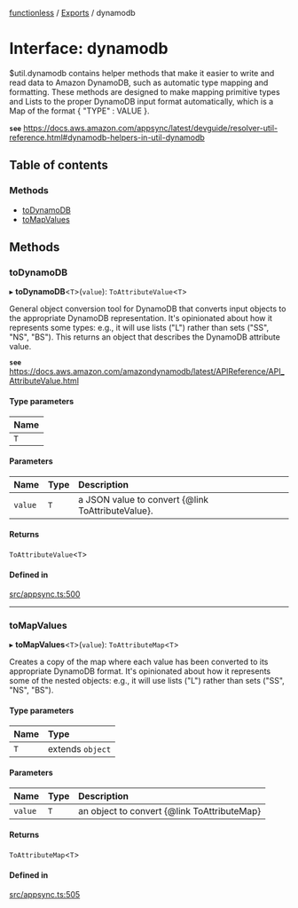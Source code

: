 [functionless](../README.md) / [Exports](../modules.md) / dynamodb

# Interface: dynamodb

$util.dynamodb contains helper methods that make it easier to write and read data to Amazon DynamoDB, such as automatic type mapping and formatting. These methods are designed to make mapping primitive types and Lists to the proper DynamoDB input format automatically, which is a Map of the format { "TYPE" : VALUE }.

**`see`** https://docs.aws.amazon.com/appsync/latest/devguide/resolver-util-reference.html#dynamodb-helpers-in-util-dynamodb

## Table of contents

### Methods

- [toDynamoDB](dynamodb.md#todynamodb)
- [toMapValues](dynamodb.md#tomapvalues)

## Methods

### toDynamoDB

▸ **toDynamoDB**<`T`\>(`value`): `ToAttributeValue`<`T`\>

General object conversion tool for DynamoDB that converts input objects to the appropriate DynamoDB representation. It's opinionated about how it represents some types: e.g., it will use lists ("L") rather than sets ("SS", "NS", "BS"). This returns an object that describes the DynamoDB attribute value.

**`see`** https://docs.aws.amazon.com/amazondynamodb/latest/APIReference/API_AttributeValue.html

#### Type parameters

| Name |
| :------ |
| `T` |

#### Parameters

| Name | Type | Description |
| :------ | :------ | :------ |
| `value` | `T` | a JSON value to convert {@link ToAttributeValue}. |

#### Returns

`ToAttributeValue`<`T`\>

#### Defined in

[src/appsync.ts:500](https://github.com/sam-goodwin/functionless/blob/6691871/src/appsync.ts#L500)

___

### toMapValues

▸ **toMapValues**<`T`\>(`value`): `ToAttributeMap`<`T`\>

Creates a copy of the map where each value has been converted to its appropriate DynamoDB format. It's opinionated about how it represents some of the nested objects: e.g., it will use lists ("L") rather than sets ("SS", "NS", "BS").

#### Type parameters

| Name | Type |
| :------ | :------ |
| `T` | extends `object` |

#### Parameters

| Name | Type | Description |
| :------ | :------ | :------ |
| `value` | `T` | an object to convert {@link ToAttributeMap} |

#### Returns

`ToAttributeMap`<`T`\>

#### Defined in

[src/appsync.ts:505](https://github.com/sam-goodwin/functionless/blob/6691871/src/appsync.ts#L505)
